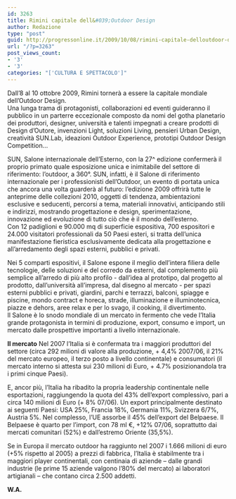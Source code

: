 ```yaml
---
id: 3263
title: Rimini capitale dell&#039;Outdoor Design
author: Redazione
type: "post"
guid: http://progressonline.it/2009/10/08/rimini-capitale-delloutdoor-design/
url: "/?p=3263"
post_views_count:
- '3'
- '3'
categories: "['CULTURA E SPETTACOLO']"
---
```


Dall’8 al 10 ottobre 2009, Rimini tornerà a essere la capitale mondiale dell’Outdoor Design.  
Una lunga trama di protagonisti, collaborazioni ed eventi guideranno il pubblico in un parterre eccezionale composto da nomi del gotha planetario dei produttori, designer, università e talenti impegnati a creare prodotti di Design d’Outore, invenzioni Light, soluzioni Living, pensieri Urban Design, creatività SUN.Lab, ideazioni Outdoor Experience, prototipi Outdoor Design Competition…

SUN, Salone internazionale dell’Esterno, con la 27^ edizione confermerà il proprio primato quale esposizione unica e inimitabile del settore di riferimento: l’outdoor, a 360°. SUN, infatti, è il Salone di riferimento internazionale per i professionisti dell’Outdoor, un evento di portata unica che ancora una volta guarderà al futuro: l’edizione 2009 offrirà tutte le anteprime delle collezioni 2010, oggetti di tendenza, ambientazioni esclusive e seducenti, percorsi a tema, materiali innovativi, anticipando stili e indirizzi, mostrando progettazione e design, sperimentazione, innovazione ed evoluzione di tutto ciò che è il mondo dell’esterno.  
Con 12 padiglioni e 90.000 mq di superficie espositiva, 700 espositori e 24.000 visitatori professionali da 50 Paesi esteri, si tratta dell’unica manifestazione fieristica esclusivamente dedicata alla progettazione e all’arredamento degli spazi esterni, pubblici e privati.

Nei 5 comparti espositivi, il Salone espone il meglio dell’intera filiera delle tecnologie, delle soluzioni e del corredo da esterni, dal complemento più semplice all’arredo di più alto profilo - dall’idea al prototipo, dal progetto al prodotto, dall’università all’impresa, dal disegno al mercato - per spazi esterni pubblici e privati, giardini, parchi e terrazzi, balconi, spiagge e piscine, mondo contract e horeca, strade, illuminazione e illuminotecnica, piazze e dehors, aree relax e per lo svago, il cooking, il divertimento.  
Il Salone è lo snodo mondiale di un mercato in fermento che vede l’Italia grande protagonista in termini di produzione, export, consumo e import, un mercato dalle prospettive importanti a livello internazionale.

**Il mercato** Nel 2007 l’Italia si è confermata tra i maggiori produttori del settore (circa 292 milioni di valore alla produzione, + 4,4% 2007/06, il 21% del mercato europeo, il terzo posto a livello continentale) e consumatori (il mercato interno si attesta sui 230 milioni di Euro, + 4.7% posizionandola tra i primi cinque Paesi).

E, ancor più, l’Italia ha ribadito la propria leadership continentale nelle esportazioni, raggiungendo la quota del 43% dell’export complessivo, pari a circa 140 milioni di Euro (+ 8% 07/06). Un export principalmente destinato ai seguenti Paesi: USA 25%, Francia 18%, Germania 11%, Svizzera 6/7%, Austria 5%. Nel complesso, l’UE assorbe il 45% dell’export del Belpaese. Il Belpaese è quarto per l’import, con 78 ml €, +12% 07/06, soprattutto dai mercati comunitari (52%) e dall’estremo Oriente (35,5%).

Se in Europa il mercato outdoor ha raggiunto nel 2007 i 1.666 milioni di euro (+5% rispetto al 2005) a prezzi di fabbrica, l’Italia è stabilmente tra i maggiori player continentali, con centinaia di aziende – dalle grandi industrie (le prime 15 aziende valgono l’80% del mercato) ai laboratori artigianali – che contano circa 2.500 addetti.

**W.A.**